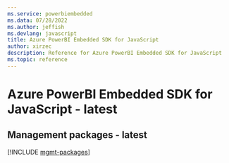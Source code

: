 ```yaml
---
ms.service: powerbiembedded
ms.data: 07/28/2022
ms.author: jeffish
ms.devlang: javascript
title: Azure PowerBI Embedded SDK for JavaScript
author: xirzec
description: Reference for Azure PowerBI Embedded SDK for JavaScript
ms.topic: reference
---
```

# Azure PowerBI Embedded SDK for JavaScript - latest

## Management packages - latest
[!INCLUDE [mgmt-packages](powerbi-embedded-mgmt-index.md)]